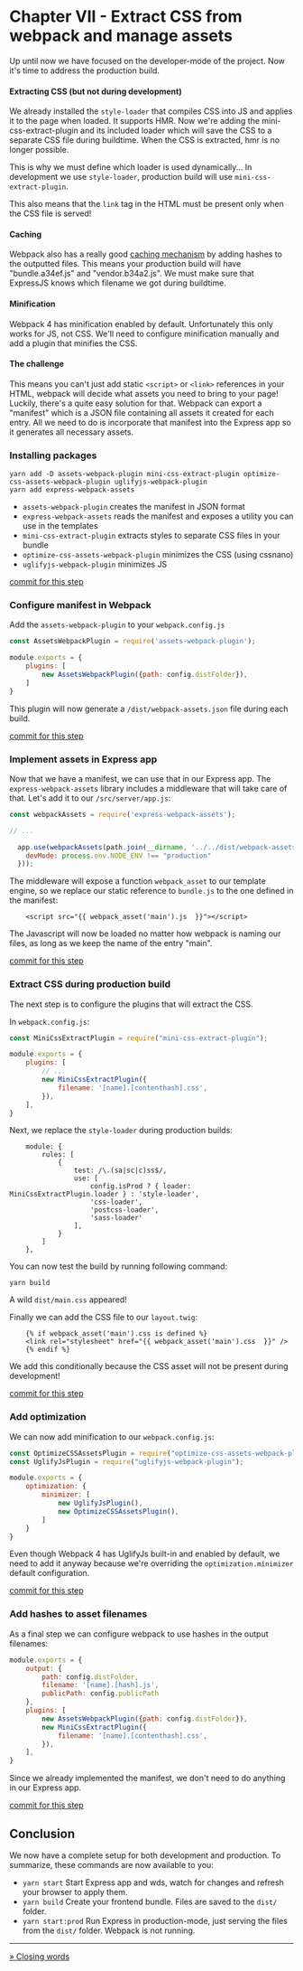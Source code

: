 # Chapter VII - Extract CSS from webpack and manage assets

Up until now we have focused on the developer-mode of the project. Now it's time to address the production build.

#### Extracting CSS (but not during development)

We already installed the `style-loader` that compiles CSS into JS and applies it to the page when loaded. It supports
HMR. Now we're adding the mini-css-extract-plugin and its included loader which will save the CSS to a separate CSS file
during buildtime. When the CSS is extracted, hmr is no longer possible.

This is why we must define which loader is used dynamically... In development we use `style-loader`, production build
will use `mini-css-extract-plugin`.

This also means that the `link` tag in the HTML must be present only when the CSS file is served!

#### Caching

Webpack also has a really good [caching mechanism](https://webpack.js.org/guides/caching/) by adding hashes to the
 outputted files. This means your production build will have "bundle.a34ef.js" and "vendor.b34a2.js". We must make sure
 that ExpressJS knows which filename we got during buildtime.

#### Minification

Webpack 4 has minification enabled by default. Unfortunately this only works for JS, not CSS. We'll need to configure
minification manually and add a plugin that minifies the CSS.

#### The challenge
This means you can't just add static `<script>` or `<link>` references in your HTML, webpack will decide what assets you 
need to bring to your page! Luckily, there's a quite easy solution for that. Webpack can export a "manifest" which is
a JSON file containing all assets it created for each entry. All we need to do is incorporate that manifest into the
Express app so it generates all necessary assets.

### Installing packages

```
yarn add -D assets-webpack-plugin mini-css-extract-plugin optimize-css-assets-webpack-plugin uglifyjs-webpack-plugin
yarn add express-webpack-assets
```

- `assets-webpack-plugin` creates the manifest in JSON format
- `express-webpack-assets` reads the manifest and exposes a utility you can use in the templates
- `mini-css-extract-plugin` extracts styles to separate CSS files in your bundle
- `optimize-css-assets-webpack-plugin` minimizes the CSS (using cssnano)
- `uglifyjs-webpack-plugin` minimizes JS

[commit for this step](https://github.com/express-webpack-ultimate-guide/sample/commit/389ff8a41b3ded2d3b8b6d2549c65b7a60f9161e)

### Configure manifest in Webpack

Add the `assets-webpack-plugin` to your `webpack.config.js`

```javascript
const AssetsWebpackPlugin = require('assets-webpack-plugin');

module.exports = {
    plugins: [
        new AssetsWebpackPlugin({path: config.distFolder}),
    ]
}
```

This plugin will now generate a `/dist/webpack-assets.json` file during each build.

[commit for this step](https://github.com/express-webpack-ultimate-guide/sample/commit/d90e8ea9689fa614293a28d67f3fea2d40d92df4)

### Implement assets in Express app

Now that we have a manifest, we can use that in our Express app. The `express-webpack-assets` library includes a
middleware that will take care of that. Let's add it to our `/src/server/app.js`:

```javascript
const webpackAssets = require('express-webpack-assets');

// ... 

  app.use(webpackAssets(path.join(__dirname, '../../dist/webpack-assets.json'), {
    devMode: process.env.NODE_ENV !== "production"
  }));
```
The middleware will expose a function `webpack_asset` to our template engine, so we replace our static reference to
`bundle.js` to the one defined in the manifest:

```twig
    <script src="{{ webpack_asset('main').js  }}"></script>
```

The Javascript will now be loaded no matter how webpack is naming our files, as long as we keep the name of the entry
"main".

[commit for this step](https://github.com/express-webpack-ultimate-guide/sample/commit/71a47217c7317aefb787eaa4de0d0b2c42d86f87)

### Extract CSS during production build

The next step is to configure the plugins that will extract the CSS.

In `webpack.config.js`:

```javascript
const MiniCssExtractPlugin = require("mini-css-extract-plugin");

module.exports = {
    plugins: [
        // ...
        new MiniCssExtractPlugin({
            filename: '[name].[contenthash].css',
        }),
    ],
}
```
Next, we replace the `style-loader` during production builds:
```
    module: {
        rules: [
            {
                test: /\.(sa|sc|c)ss$/,
                use: [
                    config.isProd ? { loader: MiniCssExtractPlugin.loader } : 'style-loader',
                    'css-loader',
                    'postcss-loader',
                    'sass-loader'
                ],
            }
        ]
    },
```
You can now test the build by running following command:

    yarn build
    
A wild `dist/main.css` appeared!

Finally we can add the CSS file to our `layout.twig`:
```twig
    {% if webpack_asset('main').css is defined %}
    <link rel="stylesheet" href="{{ webpack_asset('main').css  }}" />
    {% endif %}
```
We add this conditionally because the CSS asset will not be present during development!

[commit for this step](https://github.com/express-webpack-ultimate-guide/sample/commit/8185e6f455e2403ff0d996f6c7afbc5df1bc4e3a)

### Add optimization

We can now add minification to our `webpack.config.js`:

```javascript
const OptimizeCSSAssetsPlugin = require("optimize-css-assets-webpack-plugin");
const UglifyJsPlugin = require("uglifyjs-webpack-plugin");

module.exports = {
    optimization: {
        minimizer: [
            new UglifyJsPlugin(),
            new OptimizeCSSAssetsPlugin(),
        ]
    }
}
```

Even though Webpack 4 has UglifyJs built-in and enabled by default, we need to add it anyway because we're overriding
 the `optimization.minimizer` default configuration.

[commit for this step](https://github.com/express-webpack-ultimate-guide/sample/commit/734e9aee62e0c57452bed7cbf073365e79cabbc7)

### Add hashes to asset filenames

As a final step we can configure webpack to use hashes in the output filenames:

```javascript
module.exports = {
    output: {
        path: config.distFolder,
        filename: '[name].[hash].js',
        publicPath: config.publicPath
    },
    plugins: [
        new AssetsWebpackPlugin({path: config.distFolder}),
        new MiniCssExtractPlugin({
            filename: '[name].[contenthash].css',
        }),
    ],
}
```

Since we already implemented the manifest, we don't need to do anything in our Express app.

[commit for this step](https://github.com/express-webpack-ultimate-guide/sample/commit/ed284c58852c5d41eb12073b9ea7a9663bba2c24)

## Conclusion

We now have a complete setup for both development and production. To summarize, these commands are now available to you:

- `yarn start` Start Express app and wds, watch for changes and refresh your browser to apply them.
- `yarn build` Create your frontend bundle. Files are saved to the `dist/` folder.
- `yarn start:prod` Run Express in production-mode, just serving the files from the `dist/` folder. Webpack is not
 running.
 
----
[» Closing words](/closing)
 

